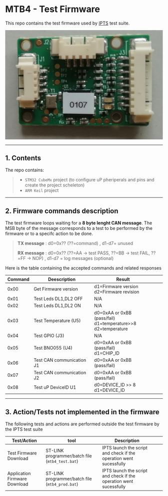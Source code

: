 # MTB4 - Test Firmware 

This repo contains the test firmware used by [IPTS](https://github.com/icub-tech-iit/proto/tree/master/proto-utils/ipts-test-suite) test suite.

![fig.1 Mc4Plus](img/fig_1_MTB4.jpg)

---

## 1. Contents

The repo contains:

>- ``STM32 CubeMx`` project (to configure uP pheriperals and pins and create the project scheleton)
>- ``ARM Keil`` project

---

## 2. Firmware commands description

The test firmware loops waiting for a **8 byte lenght CAN message**.
 The MSB byte of the message corresponds to a test to be performed by the firmware or to a specifc action to be done.

>**TX message**    : d0=0x?? (??=command) , d1-d7= unused
>
>**RX message**     : d0=0x?? (??=AA -> test PASS, ??=BB -> test FAIL, ??=FF -> NOP) , d1-d7 = log messages (optional)


Here is the table containing the accepted commands and related responses

| Command | Deescription | Result |  |  |
|---|---|---|---|---|
| 0x00 | Get Firmware version | d1=Firmware version <br> d2=Firmware revision|  |  |
| 0x01 | Test Leds DL1,DL2 OFF| N/A |  |  |
| 0x02 | Test Leds DL1,DL2 ON| N/A |  |  |
| 0x03 | Test Temperature (U5)| d0=0xAA or 0xBB (pass/fail) <br> d1=temperature>>8 <br> d2=temperature |  |  |
| 0x04 | Test GPIO (J3)| N/A|  |  |
| 0x05 | Test BNO055 (U4)| d0=0xAA or 0xBB (pass/fail) <br> d1=CHIP_ID |  |  |
| 0x06 | Test CAN communication J1| d0=0xAA or 0xBB (pass/fail)  |  |  |
| 0x07 | Test CAN communication J2| d0=0xAA or 0xBB (pass/fail)  |  |  |
| 0x08 | Test uP DeviceID U1| d0=DEVICE_ID >> 8 <br> d1=DEVICE_ID  |  |  |

---

## 3. Action/Tests not implemented in the firmware

The following tests and actions are performed outside the test firmware by the IPTS test suite

| Test/Action | tool | Description |  |  |
|---|---|---|---|---|
| Test Firmware Download | ST-LINK programmer/batch file (``mtb4_test.bat``) | IPTS launch the script and check if the operation went sucessfully|  |  |
| Application Firmware Download | ST-LINK programmer/batch file (``mtb4_prod.bat``) | IPTS launch the script and check if the operation went sucessfully|  |  |

